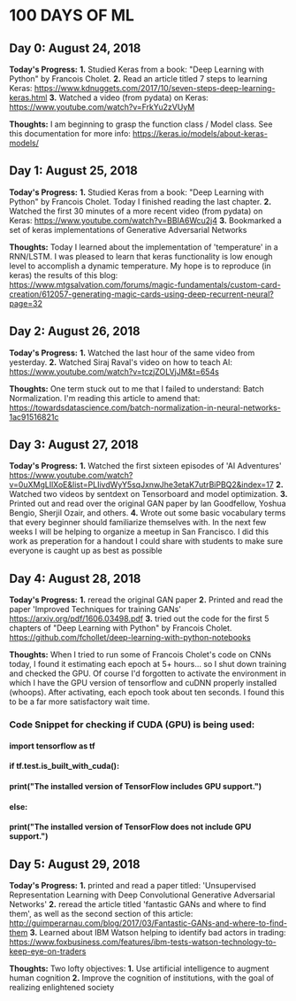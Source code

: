 # 100 DAYS OF ML

## Day 0: August 24, 2018
**Today's Progress:**
**1.** Studied Keras from a book: "Deep Learning with Python" by Francois Cholet. 
**2.** Read an article titled 7 steps to learning Keras: https://www.kdnuggets.com/2017/10/seven-steps-deep-learning-keras.html
**3.** Watched a video (from pydata) on Keras: https://www.youtube.com/watch?v=FrkYu2zVUyM 

**Thoughts:**
I am beginning to grasp the function class / Model class. See this documentation for more info: 
https://keras.io/models/about-keras-models/

## Day 1: August 25, 2018
**Today's Progress:**
**1.** Studied Keras from a book: "Deep Learning with Python" by Francois Cholet. Today I finished reading the last chapter.
**2.** Watched the first 30 minutes of a more recent video (from pydata) on Keras: https://www.youtube.com/watch?v=BBIA6Wcu2j4
**3.** Bookmarked a set of keras implementations of Generative Adversarial Networks


**Thoughts:**
Today I learned about the implementation of 'temperature' in a RNN/LSTM. I was pleased to learn that keras functionality is low enough level to accomplish a dynamic temperature. My hope is to reproduce (in keras) the results of this blog:
https://www.mtgsalvation.com/forums/magic-fundamentals/custom-card-creation/612057-generating-magic-cards-using-deep-recurrent-neural?page=32

## Day 2: August 26, 2018
**Today's Progress:**
**1.** Watched the last hour of the same video from yesterday.
**2.** Watched Siraj Raval's video on how to teach AI: https://www.youtube.com/watch?v=tczjZOLVjJM&t=654s


**Thoughts:**
One term stuck out to me that I failed to understand: Batch Normalization. I'm reading this article to amend that: https://towardsdatascience.com/batch-normalization-in-neural-networks-1ac91516821c

## Day 3: August 27, 2018
**Today's Progress:**
**1.** Watched the first sixteen episodes of 'AI Adventures' https://www.youtube.com/watch?v=0uXMgLIlXoE&list=PLIivdWyY5sqJxnwJhe3etaK7utrBiPBQ2&index=17
**2.** Watched two videos by sentdext on Tensorboard and model optimization.
**3.** Printed out and read over the original GAN paper by Ian Goodfellow, Yoshua Bengio, Sherjil Ozair, and others.
**4.** Wrote out some basic vocabulary terms that every beginner should familiarize themselves with. In the next few weeks I will be helping to organize a meetup in San Francisco. I did this work as preperation for a handout I could share with students to make sure everyone is caught up as best as possible

## Day 4: August 28, 2018
**Today's Progress:**
**1.** reread the original GAN paper
**2.** Printed and read the paper 'Improved Techniques for training GANs' https://arxiv.org/pdf/1606.03498.pdf
**3.** tried out the code for the first 5 chapters of "Deep Learning with Python" by Francois Cholet. https://github.com/fchollet/deep-learning-with-python-notebooks

**Thoughts:**
When I tried to run some of Francois Cholet's code on CNNs today, I found it estimating each epoch at 5+ hours... so I shut down training and checked the GPU. Of course I'd forgotten to activate the environment in which I have the GPU version of tensorflow  and cuDNN properly installed (whoops). After activating, each epoch took about ten seconds. I found this to be a far more satisfactory wait time.

###  Code Snippet for checking if CUDA (GPU) is being used:
#### import tensorflow as tf
#### if tf.test.is_built_with_cuda():
####     print("The installed version of TensorFlow includes GPU support.")
#### else:
####     print("The installed version of TensorFlow does not include GPU support.")

## Day 5: August 29, 2018
**Today's Progress:**
**1.** printed and read a paper titled: 'Unsupervised Representation Learning with Deep Convolutional Generative Adversarial Networks'
**2.** reread the article titled 'fantastic GANs and where to find them', as well as the second section of this article: http://guimperarnau.com/blog/2017/03/Fantastic-GANs-and-where-to-find-them
**3.** Learned about IBM Watson helping to identify bad actors in trading: https://www.foxbusiness.com/features/ibm-tests-watson-technology-to-keep-eye-on-traders

**Thoughts:**
Two lofty objectives: **1.** Use artificial intelligence to augment human cognition **2.** Improve the cognition of institutions, with the goal of realizing enlightened society
